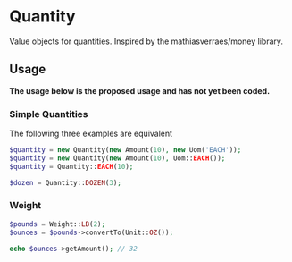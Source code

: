 # Quantity

Value objects for quantities.  Inspired by the mathiasverraes/money library.

## Usage

**The usage below is the proposed usage and has not yet been coded.**

### Simple Quantities

The following three examples are equivalent

```php
$quantity = new Quantity(new Amount(10), new Uom('EACH'));
$quantity = new Quantity(new Amount(10), Uom::EACH());
$quantity = Quantity::EACH(10);
```

```php
$dozen = Quantity::DOZEN(3);
```

### Weight

```php
$pounds = Weight::LB(2);
$ounces = $pounds->convertTo(Unit::OZ());

echo $ounces->getAmount(); // 32
```
